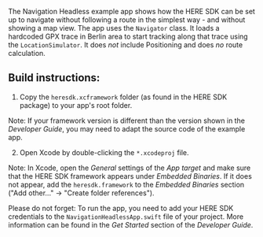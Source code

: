 The Navigation Headless example app shows how the HERE SDK can be set up to navigate without following a route in the simplest way - and without showing a map view. The app uses the `Navigator` class. It loads a hardcoded GPX trace in Berlin area to start tracking along that trace using the `LocationSimulator`. It does _not_ include Positioning and does _no_ route calculation.

Build instructions:
-------------------

1) Copy the `heresdk.xcframework` folder (as found in the HERE SDK package) to your app's root folder.

Note: If your framework version is different than the version shown in the _Developer Guide_, you may need to adapt the source code of the example app.

2) Open Xcode by double-clicking the `*.xcodeproj` file.

Note: In Xcode, open the _General_ settings of the _App target_ and make sure that the HERE SDK framework appears under _Embedded Binaries_. If it does not appear, add the `heresdk.framework` to the _Embedded Binaries_ section ("Add other..." -> "Create folder references").

Please do not forget: To run the app, you need to add your HERE SDK credentials to the `NavigationHeadlessApp.swift` file of your project. More information can be found in the _Get Started_ section of the _Developer Guide_.
